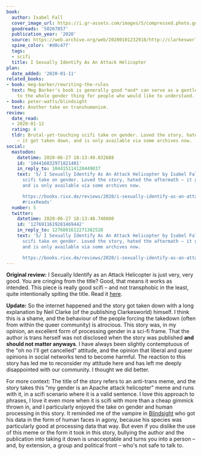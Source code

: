 ```yaml
---
book:
  author: Isabel Fall
  cover_image_url: https://i.gr-assets.com/images/S/compressed.photo.goodreads.com/books/1578111751l/50267857._SX98_.jpg
  goodreads: '50267857'
  publication_year: '2020'
  source: https://web.archive.org/web/20200101232918/http://clarkesworldmagazine.com/fall_01_20/
  spine_color: '#d0c47f'
  tags:
  - scifi
  title: I Sexually Identify As An Attack Helicopter
plan:
  date_added: '2020-01-11'
related_books:
- book: meg-barker/rewriting-the-rules
  text: Meg Barker's book is generally good *and* can serve as a gentle introduction
    to the whole gender thing for people who would like to understand.
- book: peter-watts/blindsight
  text: Another take on transhumanism.
review:
  date_read:
  - 2020-01-12
  rating: 4
  tldr: Brutal-yet-touching scifi take on gender. Loved the story, hated the aftermath
    – it got taken down, and is only available via some archives now.
social:
  mastodon:
    datetime: 2020-06-27 18:13:49.032688
    id: '104416832971821401'
    in_reply_to: 104415114120449037
    text: '5/ I Sexually Identify As An Attack Helicopter by Isabel Fall. Brutal-yet-touching
      scifi take on gender. Loved the story, hated the aftermath – it got taken down,
      and is only available via some archives now.

      https://books.rixx.de/reviews/2020/i-sexually-identify-as-an-attack-helicopter/
      #rixxReads'
  number: 5
  twitter:
    datetime: 2020-06-27 18:13:48.740600
    id: '1276911619281469442'
    in_reply_to: 1276801612271382528
    text: '5/ I Sexually Identify As An Attack Helicopter by Isabel Fall. Brutal-yet-touching
      scifi take on gender. Loved the story, hated the aftermath – it got taken down,
      and is only available via some archives now.

      https://books.rixx.de/reviews/2020/i-sexually-identify-as-an-attack-helicopter/'
---
```


**Original review:** I Sexually Identify as an Attack Helicopter is just very, very good. You are cringing from the title?
Good, that means it works as intended.  This piece is really good scifi – and not transphobic in the least, quite
intentionally spiting the title.  Read it <a target="_blank" href="http://clarkesworldmagazine.com/fall_01_20/"
rel="nofollow">here</a>.

**Update:** So the internet happened and the story got taken down with a long explanation by Neil Clarke (of the
publishing Clarkesworld) himself. I think this is a shame, and the behaviour of the people forcing the takedown (often
from within the queer community) is atrocious. This story was, in my opinion, an excellent form of processing gender in
a sci-fi frame. That the author is trans herself was not disclosed when the story was published **and should not matter
anyways**. I have always been slightly contemptuous of the "oh no I'll get cancelled"  attitude, and the opinion that
liberal and queer opinions in social networks tend to become harmful. The reaction to this story has led me to
reconsider my attitude here and has left me deeply disappointed with our community. I thought we did better.

For more context: The title of the story refers to an anti-trans meme, and the story takes this "my gender is an Apache
attack helicopter" meme and runs with it, in a scifi scenario where it is a valid sentence. I love this approach to
phrases, I love it even more when it is scifi with more than a cheap gimmick thrown in, and I particularly enjoyed the
take on gender and human processing in this story. It reminded me of the vampire in
[Blindsight](https://books.rixx.de/reviews/2019/blindsight/) who got his data in the form of human faces in agony,
because his species was particularly good at processing data that way. But even if you dislike the use of this meme or
the form it took in this story, bullying the author and the publication into taking it down is unacceptable and turns
you into a person – and, by extension, a group and political front – who's not safe to talk to.

